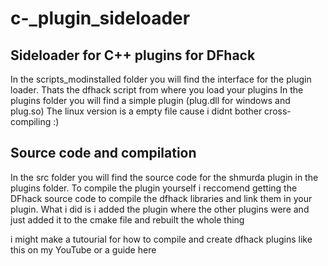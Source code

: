 # c-_plugin_sideloader
## Sideloader for C++ plugins for DFhack

In the scripts_modinstalled folder you will find the interface for the plugin loader. Thats the dfhack script from where you load your plugins
In the plugins folder you will find a simple plugin (plug.dll for windows and plug.so) The linux version is a empty file cause i didnt bother cross-compiling :)

## Source code and compilation 

In the src folder you will find the source code for the shmurda plugin in the plugins folder.
To compile the plugin yourself i reccomend getting the DFhack source code to compile the dfhack libraries and link them in your plugin. What i did is i added the plugin where the other plugins were and just added it to the cmake file and rebuilt the whole thing

i might make a tutourial for how to compile and create dfhack plugins like this on my YouTube or a guide here
